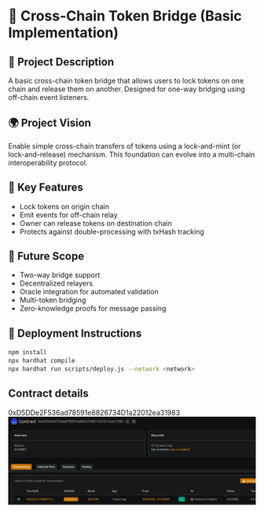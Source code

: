 # 🌉 Cross-Chain Token Bridge (Basic Implementation)

## 🧠 Project Description

A basic cross-chain token bridge that allows users to lock tokens on one chain and release them on another. Designed for one-way bridging using off-chain event listeners.

## 🌍 Project Vision

Enable simple cross-chain transfers of tokens using a lock-and-mint (or lock-and-release) mechanism. This foundation can evolve into a multi-chain interoperability protocol.

## 🔑 Key Features

- Lock tokens on origin chain
- Emit events for off-chain relay
- Owner can release tokens on destination chain
- Protects against double-processing with txHash tracking

## 🚀 Future Scope

- Two-way bridge support
- Decentralized relayers
- Oracle integration for automated validation
- Multi-token bridging
- Zero-knowledge proofs for message passing

 
## 📜 Deployment Instructions


```bash
npm install
npx hardhat compile
npx hardhat run scripts/deploy.js --network <network>
```

## Contract details
0xD5DDe2F536ad78591e8826734D1a22012ea31983![alt text](image.png)
